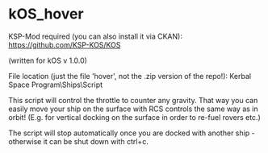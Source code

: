 # kOS_hover

KSP-Mod required (you can also install it via CKAN):
https://github.com/KSP-KOS/KOS

(written for kOS v 1.0.0)

File location (just the file 'hover', not the .zip version of the repo!):
Kerbal Space Program\Ships\Script

This script will control the throttle to counter any gravity. That way you can easily move your ship on the surface with RCS controls the same way as in orbit! (E.g. for vertical docking on the surface in order to re-fuel rovers etc.)

The script will stop automatically once you are docked with another ship - otherwise it can be shut down with ctrl+c.
